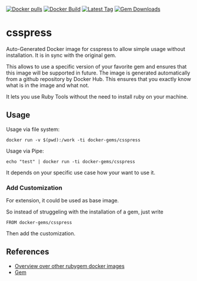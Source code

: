 [![Docker pulls](https://img.shields.io/docker/pulls/rubygem/csspress.svg)](https://hub.docker.com/r/rubygem/csspress/)
[![Docker Build](https://img.shields.io/docker/automated/rubygem/csspress.svg)](https://hub.docker.com/r/rubygem/csspress/)
[![Latest Tag](https://img.shields.io/github/tag/docker-rubygem/csspress.svg)](https://hub.docker.com/r/rubygem/csspress/)
[![Gem Downloads](https://img.shields.io/gem/dt/csspress.svg)](https://rubygems.org/gems/csspress/)
# csspress

Auto-Generated Docker image for csspress to allow simple usage without installation.
It is in sync with the original gem.

This allows to use a specific version of your favorite gem and ensures that this image will be supported in future.
The image is generated automatically from a github repository by Docker Hub.
This ensures that you exactly know what is in the image and what not.

It lets you use Ruby Tools without the need to install ruby on your machine.

## Usage

Usage via file system:

`docker run -v $(pwd):/work -ti docker-gems/csspress`

Usage via Pipe:

`echo "test" | docker run -ti docker-gems/csspress`

It depends on your specific use case how your want to use it.

### Add Customization

For extension, it could be used as base image.

So instead of struggeling with the installation of a gem, just write

`FROM docker-gems/csspress`

Then add the customization.

## References

 - [Overview over other rubygem docker images](https://github.com/thinkbot/docker-rubygem)
 - [Gem](https://rubygems.org/gems/csspress/)
